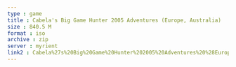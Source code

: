 ```yaml
---
type : game
title : Cabela's Big Game Hunter 2005 Adventures (Europe, Australia)
size : 840.5 M
format : iso
archive : zip
server : myrient
link2 : Cabela%27s%20Big%20Game%20Hunter%202005%20Adventures%20%28Europe%2C%20Australia%29
---
```

